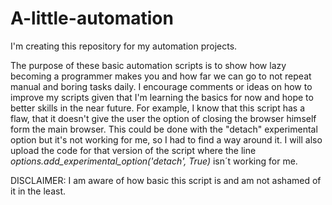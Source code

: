 # A-little-automation
I'm creating this repository for my automation projects. 

The purpose of these basic automation scripts is to show how lazy becoming a programmer makes you and how far we can go to not repeat manual and boring tasks daily.
I encourage comments or ideas on how to improve my scripts given that I'm learning the basics for now and hope to better skills in the near future. 
For example, I know that this script has a flaw, that it doesn't give the user the option of closing the browser himself form the main browser. This could be done with the "detach" experimental option but it's not working for me, so I had to find a way around it. I will also upload the code for that version of the script where the line *options.add_experimental_option('detach', True)* isn´t working for me.

DISCLAIMER:
I am aware of how basic this script is and am not ashamed of it in the least. 
